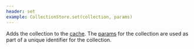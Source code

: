 ```yaml
---
header: set
example: CollectionStore.set(collection, params)
---
```


Adds the collection to the [cache](#cache).  The [params](/collection#params) for the collection are used as part of a unique identifier for the collection.
